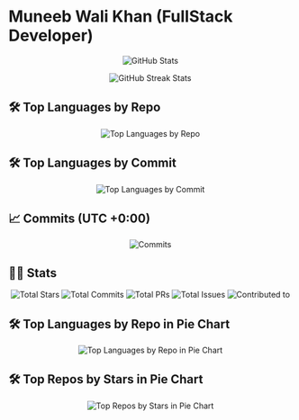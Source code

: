 # Muneeb Wali Khan (FullStack Developer)

<p align="center">
  <img src="https://github-readme-stats.vercel.app/api?username=MuneebWaliKhan09&show_icons=true&theme=dark&hide_border=true&count_private=true" alt="GitHub Stats" />
</p>

<p align="center">
  <img src="https://github-readme-streak-stats.herokuapp.com/?user=MuneebWaliKhan09&theme=dark&hide_border=true" alt="GitHub Streak Stats" />
</p>

## 🛠 Top Languages by Repo
<p align="center">
  <img src="https://github-readme-stats.vercel.app/api/top-langs/?username=MuneebWaliKhan09&theme=dark&hide_border=true&layout=compact" alt="Top Languages by Repo" />
</p>

## 🛠 Top Languages by Commit
<p align="center">
  <img src="https://github-readme-stats.vercel.app/api/top-langs/?username=MuneebWaliKhan09&langs_count=10&hide=java&theme=dark&hide_border=true" alt="Top Languages by Commit" />
</p>

## 📈 Commits (UTC +0:00)
<p align="center">
  <img src="https://github-readme-streak-stats.herokuapp.com/?user=MuneebWaliKhan09&theme=dark&hide_border=true&hide_title=true&hide=days" alt="Commits" />
</p>

## 👨‍💻 Stats
<p align="center">
  <img src="https://img.shields.io/github/stars/MuneebWaliKhan09?style=for-the-badge&color=orange&label=Total%20Stars" alt="Total Stars" />
  <img src="https://img.shields.io/github/commit-activity/y/MuneebWaliKhan09?style=for-the-badge&color=orange&label=Total%20Commits" alt="Total Commits" />
  <img src="https://img.shields.io/github/issues-pr-closed-raw/MuneebWaliKhan09?style=for-the-badge&color=orange&label=Total%20PRs" alt="Total PRs" />
  <img src="https://img.shields.io/github/issues-closed-raw/MuneebWaliKhan09?style=for-the-badge&color=orange&label=Total%20Issues" alt="Total Issues" />
  <img src="https://img.shields.io/github/contributors/MuneebWaliKhan09?style=for-the-badge&color=orange&label=Contributed%20to" alt="Contributed to" />
</p>

## 🛠 Top Languages by Repo in Pie Chart
<p align="center">
  <img src="https://github-readme-stats.vercel.app/api/top-langs/?username=MuneebWaliKhan09&theme=dark&hide_border=true&layout=pie" alt="Top Languages by Repo in Pie Chart" />
</p>

## 🛠 Top Repos by Stars in Pie Chart
<p align="center">
  <img src="https://github-readme-stats.vercel.app/api/top-langs/?username=MuneebWaliKhan09&theme=dark&hide_border=true&layout=pie&card_width=445" alt="Top Repos by Stars in Pie Chart" />
</p>
